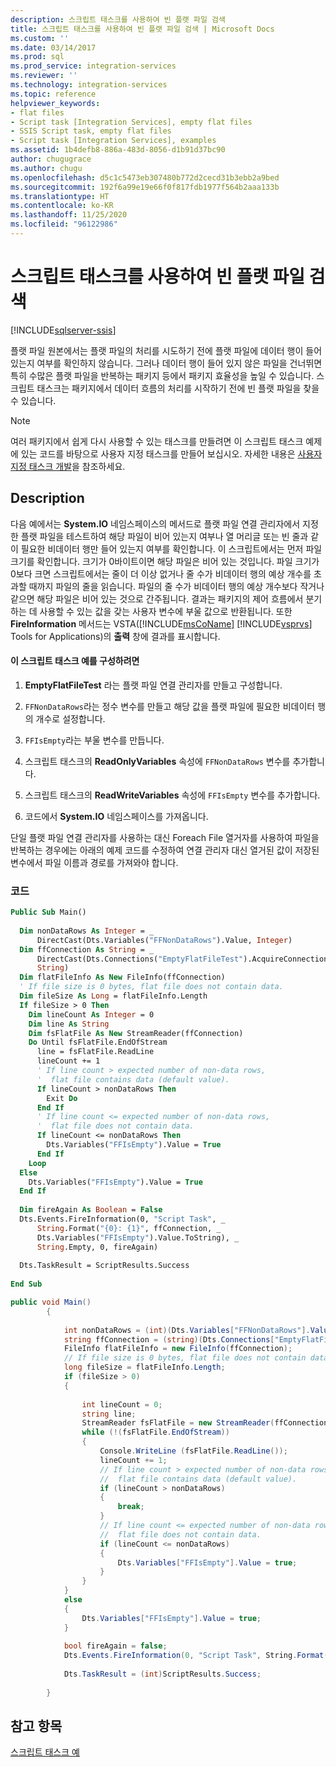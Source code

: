 ```yaml
---
description: 스크립트 태스크를 사용하여 빈 플랫 파일 검색
title: 스크립트 태스크를 사용하여 빈 플랫 파일 검색 | Microsoft Docs
ms.custom: ''
ms.date: 03/14/2017
ms.prod: sql
ms.prod_service: integration-services
ms.reviewer: ''
ms.technology: integration-services
ms.topic: reference
helpviewer_keywords:
- flat files
- Script task [Integration Services], empty flat files
- SSIS Script task, empty flat files
- Script task [Integration Services], examples
ms.assetid: 1b4defb8-886a-483d-8056-d1b91d37bc90
author: chugugrace
ms.author: chugu
ms.openlocfilehash: d5c1c5473eb307480b772d2cecd31b3ebb2a9bed
ms.sourcegitcommit: 192f6a99e19e66f0f817fdb1977f564b2aaa133b
ms.translationtype: HT
ms.contentlocale: ko-KR
ms.lasthandoff: 11/25/2020
ms.locfileid: "96122986"
---
```

# <a name="detecting-an-empty-flat-file-with-the-script-task"></a>스크립트 태스크를 사용하여 빈 플랫 파일 검색

[!INCLUDE[sqlserver-ssis](../../includes/applies-to-version/sqlserver-ssis.md)]


  플랫 파일 원본에서는 플랫 파일의 처리를 시도하기 전에 플랫 파일에 데이터 행이 들어 있는지 여부를 확인하지 않습니다. 그러나 데이터 행이 들어 있지 않은 파일을 건너뛰면 특히 수많은 플랫 파일을 반복하는 패키지 등에서 패키지 효율성을 높일 수 있습니다. 스크립트 태스크는 패키지에서 데이터 흐름의 처리를 시작하기 전에 빈 플랫 파일을 찾을 수 있습니다.  
  
> [!NOTE]  
>  여러 패키지에서 쉽게 다시 사용할 수 있는 태스크를 만들려면 이 스크립트 태스크 예제에 있는 코드를 바탕으로 사용자 지정 태스크를 만들어 보십시오. 자세한 내용은 [사용자 지정 태스크 개발](../../integration-services/extending-packages-custom-objects/task/developing-a-custom-task.md)을 참조하세요.  
  
## <a name="description"></a>Description  
 다음 예에서는 **System.IO** 네임스페이스의 메서드로 플랫 파일 연결 관리자에서 지정한 플랫 파일을 테스트하여 해당 파일이 비어 있는지 여부나 열 머리글 또는 빈 줄과 같이 필요한 비데이터 행만 들어 있는지 여부를 확인합니다. 이 스크립트에서는 먼저 파일 크기를 확인합니다. 크기가 0바이트이면 해당 파일은 비어 있는 것입니다. 파일 크기가 0보다 크면 스크립트에서는 줄이 더 이상 없거나 줄 수가 비데이터 행의 예상 개수를 초과할 때까지 파일의 줄을 읽습니다. 파일의 줄 수가 비데이터 행의 예상 개수보다 작거나 같으면 해당 파일은 비어 있는 것으로 간주됩니다. 결과는 패키지의 제어 흐름에서 분기하는 데 사용할 수 있는 값을 갖는 사용자 변수에 부울 값으로 반환됩니다. 또한 **FireInformation** 메서드는  VSTA([!INCLUDE[msCoName](../../includes/msconame-md.md)] [!INCLUDE[vsprvs](../../includes/vsprvs-md.md)] Tools for Applications)의 **출력** 창에 결과를 표시합니다.  
  
#### <a name="to-configure-this-script-task-example"></a>이 스크립트 태스크 예를 구성하려면  
  
1.  **EmptyFlatFileTest** 라는 플랫 파일 연결 관리자를 만들고 구성합니다.  
  
2.  `FFNonDataRows`라는 정수 변수를 만들고 해당 값을 플랫 파일에 필요한 비데이터 행의 개수로 설정합니다.  
  
3.  `FFIsEmpty`라는 부울 변수를 만듭니다.  
  
4.  스크립트 태스크의 **ReadOnlyVariables** 속성에 `FFNonDataRows` 변수를 추가합니다.  
  
5.  스크립트 태스크의 **ReadWriteVariables** 속성에 `FFIsEmpty` 변수를 추가합니다.  
  
6.  코드에서 **System.IO** 네임스페이스를 가져옵니다.  
  
 단일 플랫 파일 연결 관리자를 사용하는 대신 Foreach File 열거자를 사용하여 파일을 반복하는 경우에는 아래의 예제 코드를 수정하여 연결 관리자 대신 열거된 값이 저장된 변수에서 파일 이름과 경로를 가져와야 합니다.  
  
### <a name="code"></a>코드  
  
```vb  
Public Sub Main()  
  
  Dim nonDataRows As Integer = _  
      DirectCast(Dts.Variables("FFNonDataRows").Value, Integer)  
  Dim ffConnection As String = _  
      DirectCast(Dts.Connections("EmptyFlatFileTest").AcquireConnection(Nothing), _  
      String)  
  Dim flatFileInfo As New FileInfo(ffConnection)  
  ' If file size is 0 bytes, flat file does not contain data.  
  Dim fileSize As Long = flatFileInfo.Length  
  If fileSize > 0 Then  
    Dim lineCount As Integer = 0  
    Dim line As String  
    Dim fsFlatFile As New StreamReader(ffConnection)  
    Do Until fsFlatFile.EndOfStream  
      line = fsFlatFile.ReadLine  
      lineCount += 1  
      ' If line count > expected number of non-data rows,  
      '  flat file contains data (default value).  
      If lineCount > nonDataRows Then  
        Exit Do  
      End If  
      ' If line count <= expected number of non-data rows,  
      '  flat file does not contain data.  
      If lineCount <= nonDataRows Then  
        Dts.Variables("FFIsEmpty").Value = True  
      End If  
    Loop  
  Else  
    Dts.Variables("FFIsEmpty").Value = True  
  End If  
  
  Dim fireAgain As Boolean = False  
  Dts.Events.FireInformation(0, "Script Task", _  
      String.Format("{0}: {1}", ffConnection, _  
      Dts.Variables("FFIsEmpty").Value.ToString), _  
      String.Empty, 0, fireAgain)  
  
  Dts.TaskResult = ScriptResults.Success  
  
End Sub  
```  
  
```csharp  
public void Main()  
        {  
  
            int nonDataRows = (int)(Dts.Variables["FFNonDataRows"].Value);  
            string ffConnection = (string)(Dts.Connections["EmptyFlatFileTest"].AcquireConnection(null) as String);  
            FileInfo flatFileInfo = new FileInfo(ffConnection);  
            // If file size is 0 bytes, flat file does not contain data.  
            long fileSize = flatFileInfo.Length;  
            if (fileSize > 0)  
            {  
  
                int lineCount = 0;  
                string line;  
                StreamReader fsFlatFile = new StreamReader(ffConnection);  
                while (!(fsFlatFile.EndOfStream))  
                {  
                    Console.WriteLine (fsFlatFile.ReadLine());  
                    lineCount += 1;  
                    // If line count > expected number of non-data rows,  
                    //  flat file contains data (default value).  
                    if (lineCount > nonDataRows)  
                    {  
                        break;  
                    }  
                    // If line count <= expected number of non-data rows,  
                    //  flat file does not contain data.  
                    if (lineCount <= nonDataRows)  
                    {  
                        Dts.Variables["FFIsEmpty"].Value = true;  
                    }  
                }  
            }  
            else  
            {  
                Dts.Variables["FFIsEmpty"].Value = true;  
            }  
  
            bool fireAgain = false;  
            Dts.Events.FireInformation(0, "Script Task", String.Format("{0}: {1}", ffConnection, Dts.Variables["FFIsEmpty"].Value), String.Empty, 0, ref fireAgain);  
  
            Dts.TaskResult = (int)ScriptResults.Success;  
  
        }  
```  
  
## <a name="see-also"></a>참고 항목  
 [스크립트 태스크 예](../../integration-services/extending-packages-scripting-task-examples/script-task-examples.md)  
  
  
